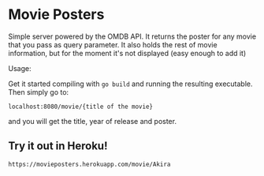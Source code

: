 # Movie Posters

Simple server powered by the OMDB API. It returns the poster for any movie that you pass as query parameter. It also holds the rest of movie information, but for the moment it's not displayed (easy enough to add it)

Usage: 

Get it started compiling with `go build` and running the resulting executable. Then simply go to:

    localhost:8080/movie/{title of the movie}

and you will get the title, year of release and poster. 

## Try it out in Heroku! 

    https://movieposters.herokuapp.com/movie/Akira